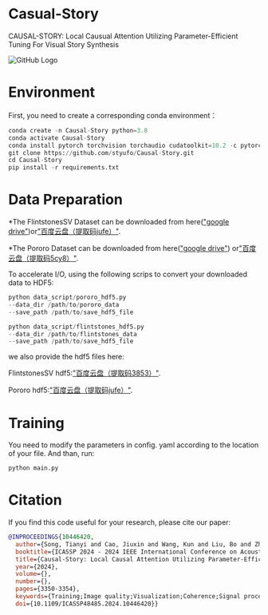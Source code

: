 # Casual-Story
CAUSAL-STORY: Local Causual Attention Utilizing Parameter-Efficient Tuning For Visual Story Synthesis

![GitHub Logo](https://github.com/styufo/Causal-Story/raw/master/example.png)



# Environment
First, you need to create a corresponding conda environment：
```python
conda create -n Causal-Story python=3.8
conda activate Causal-Story
conda install pytorch torchvision torchaudio cudatoolkit=10.2 -c pytorch-lts
git clone https://github.com/styufo/Causal-Story.git
cd Causal-Story
pip install -r requirements.txt
```

# Data Preparation
*The FlintstonesSV Dataset can be downloaded from here(["google drive"](https://drive.usercontent.google.com/download?id=1kG4esNwabJQPWqadSDaugrlF4dRaV33_&export=download&authuser=0))or["百度云盘（提取码jufe）"](https://pan.baidu.com/s/18JzrFpEqj30QnoLmgSHx5w?pwd=jufe).


*The Pororo Dataset can be downloaded from here(["google drive"](https://drive.usercontent.google.com/download?id=11Io1_BufAayJ1BpdxxV2uJUvCcirbrNc&export=download&authuser=0)) or["百度云盘（提取码5cy8）"](https://pan.baidu.com/s/1sreh7FY4sNJAWeubCCR1oA?pwd=5cy8).


To accelerate I/O, using the following scrips to convert your downloaded data to HDF5:
```python
python data_script/pororo_hdf5.py
--data_dir /path/to/pororo_data
--save_path /path/to/save_hdf5_file

python data_script/flintstones_hdf5.py
--data_dir /path/to/flintstones_data
--save_path /path/to/save_hdf5_file
```


we also provide the hdf5 files here:


FlintstonesSV hdf5:["百度云盘（提取码3853）"](https://pan.baidu.com/s/1LcbNoMKqP2nF9RHUFUQYzw?pwd=3853).


Pororo hdf5:["百度云盘（提取码jufe）"](https://pan.baidu.com/s/18JzrFpEqj30QnoLmgSHx5w?pwd=jufe).


# Training
You need to modify the parameters in config. yaml according to the location of your file. And than, run:
```python
python main.py
```


# Citation
If you find this code useful for your research, please cite our paper:
```BibTeX
@INPROCEEDINGS{10446420,
  author={Song, Tianyi and Cao, Jiuxin and Wang, Kun and Liu, Bo and Zhang, Xiaofeng},
  booktitle={ICASSP 2024 - 2024 IEEE International Conference on Acoustics, Speech and Signal Processing (ICASSP)}, 
  title={Causal-Story: Local Causal Attention Utilizing Parameter-Efficient Tuning for Visual Story Synthesis}, 
  year={2024},
  volume={},
  number={},
  pages={3350-3354},
  keywords={Training;Image quality;Visualization;Coherence;Signal processing;Acoustics;Speech processing;Training;Image synthesis;Diffusion model;Story visualization;Multi-modalities},
  doi={10.1109/ICASSP48485.2024.10446420}}

